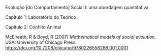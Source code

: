 Evolução [do Comportamento] Social I: uma abordagem quantitativa

Capítulo 1: Laboratório do Teórico

Capítulo 2: Conflito Animal

McElreath, R & Boyd, R (2007) _Mathematical models of social evolution_. USA: University of Chicago Press. https://doi.org/10.7208/chicago/9780226558288.001.0001
